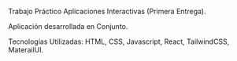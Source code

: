 Trabajo Práctico Aplicaciones Interactivas (Primera Entrega).

Aplicación desarrollada en Conjunto.

Tecnologías Utilizadas: HTML, CSS, Javascript, React, TailwindCSS, MaterailUI.
